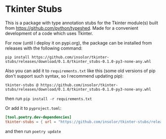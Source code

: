# Tkinter Stubs

This is a package with type annotation stubs for the Tkinter module(s) built from <https://github.com/python/typeshed>. Made for a convenient development of a code which uses Tkinter.

For now (until I deploy it on pypi.org), the package can be installed from releases with the following command:
```
pip install https://github.com/insolor/tkinter-stubs/releases/download/0.1.0/tkinter_stubs-0.1.0-py3-none-any.whl
```
Also you can add it to `requirements.txt` like this (some old versions of pip don't support such syntax, so I recommend updating pip):
```
tkinter-stubs @ https://github.com/insolor/tkinter-stubs/releases/download/0.1.0/tkinter_stubs-0.1.0-py3-none-any.whl
```
then run `pip install -r requirements.txt`

Or add it to `pyproject.toml`:
```toml
[tool.poetry.dev-dependencies]
tkinter-stubs = { url = "https://github.com/insolor/tkinter-stubs/releases/download/0.1.0/tkinter_stubs-0.1.0-py3-none-any.whl" }
```
and then run `poetry update`
